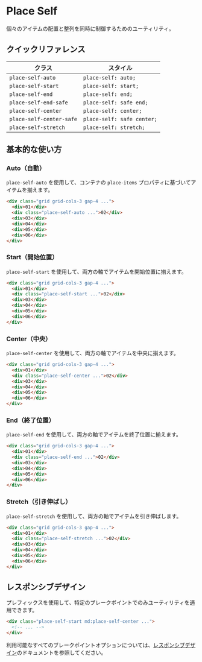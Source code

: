 # Place Self

個々のアイテムの配置と整列を同時に制御するためのユーティリティ。

## クイックリファレンス

| クラス | スタイル |
|-------|--------|
| `place-self-auto` | `place-self: auto;` |
| `place-self-start` | `place-self: start;` |
| `place-self-end` | `place-self: end;` |
| `place-self-end-safe` | `place-self: safe end;` |
| `place-self-center` | `place-self: center;` |
| `place-self-center-safe` | `place-self: safe center;` |
| `place-self-stretch` | `place-self: stretch;` |

## 基本的な使い方

### Auto（自動）

`place-self-auto` を使用して、コンテナの `place-items` プロパティに基づいてアイテムを揃えます。

```html
<div class="grid grid-cols-3 gap-4 ...">
  <div>01</div>
  <div class="place-self-auto ...">02</div>
  <div>03</div>
  <div>04</div>
  <div>05</div>
  <div>06</div>
</div>
```

### Start（開始位置）

`place-self-start` を使用して、両方の軸でアイテムを開始位置に揃えます。

```html
<div class="grid grid-cols-3 gap-4 ...">
  <div>01</div>
  <div class="place-self-start ...">02</div>
  <div>03</div>
  <div>04</div>
  <div>05</div>
  <div>06</div>
</div>
```

### Center（中央）

`place-self-center` を使用して、両方の軸でアイテムを中央に揃えます。

```html
<div class="grid grid-cols-3 gap-4 ...">
  <div>01</div>
  <div class="place-self-center ...">02</div>
  <div>03</div>
  <div>04</div>
  <div>05</div>
  <div>06</div>
</div>
```

### End（終了位置）

`place-self-end` を使用して、両方の軸でアイテムを終了位置に揃えます。

```html
<div class="grid grid-cols-3 gap-4 ...">
  <div>01</div>
  <div class="place-self-end ...">02</div>
  <div>03</div>
  <div>04</div>
  <div>05</div>
  <div>06</div>
</div>
```

### Stretch（引き伸ばし）

`place-self-stretch` を使用して、両方の軸でアイテムを引き伸ばします。

```html
<div class="grid grid-cols-3 gap-4 ...">
  <div>01</div>
  <div class="place-self-stretch ...">02</div>
  <div>03</div>
  <div>04</div>
  <div>05</div>
  <div>06</div>
</div>
```

## レスポンシブデザイン

プレフィックスを使用して、特定のブレークポイントでのみユーティリティを適用できます。

```html
<div class="place-self-start md:place-self-center ...">
  <!-- ... -->
</div>
```

利用可能なすべてのブレークポイントオプションについては、[レスポンシブデザイン](/docs/responsive-design)のドキュメントを参照してください。
